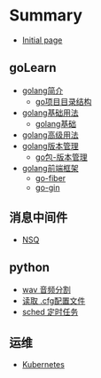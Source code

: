 # Summary

* [Initial page](README.md)

## goLearn
* [golang简介]()
  * [go项目目录结构](./goLearn/golang-project-dir.md)
* [golang基础用法]()
  * [golang基础](./goLearn/golang.md)
* [golang高级用法]()
* [golang版本管理]()
  * [go包-版本管理](./goLearn/golang-pkg-manage-dep.md)
* [golang前端框架]()
  * [go-fiber](./goLearn/golang-web-fiber.md)
  * [go-gin](./goLearn/golang-web-gin.cn.md)


## 消息中间件
* [NSQ](./messageQueue/nsq.md)


## python
* [wav 音频分割](./python/audio-wav-slice-by-pydub.md)
* [读取 .cfg配置文件](./python/read-cfg-file-by-configparser.md)
* [sched 定时任务](./python/sched-timed-task.md)


## 运维
* [Kubernetes](./OperationMaintenance/kubernetes.md)